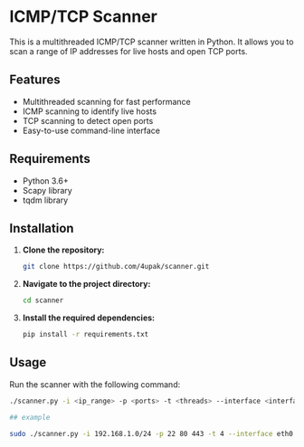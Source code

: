 # ICMP/TCP Scanner

This is a multithreaded ICMP/TCP scanner written in Python. It allows you to scan a range of IP addresses for live hosts and open TCP ports.

## Features

- Multithreaded scanning for fast performance
- ICMP scanning to identify live hosts
- TCP scanning to detect open ports
- Easy-to-use command-line interface

## Requirements

- Python 3.6+
- Scapy library
- tqdm library

## Installation

1. **Clone the repository:**

    ```sh
    git clone https://github.com/4upak/scanner.git
    ```

2. **Navigate to the project directory:**

    ```sh
    cd scanner
    ```

3. **Install the required dependencies:**

    ```sh
    pip install -r requirements.txt
    ```

## Usage

Run the scanner with the following command:

```sh
./scanner.py -i <ip_range> -p <ports> -t <threads> --interface <interface>

## example

sudo ./scanner.py -i 192.168.1.0/24 -p 22 80 443 -t 4 --interface eth0
